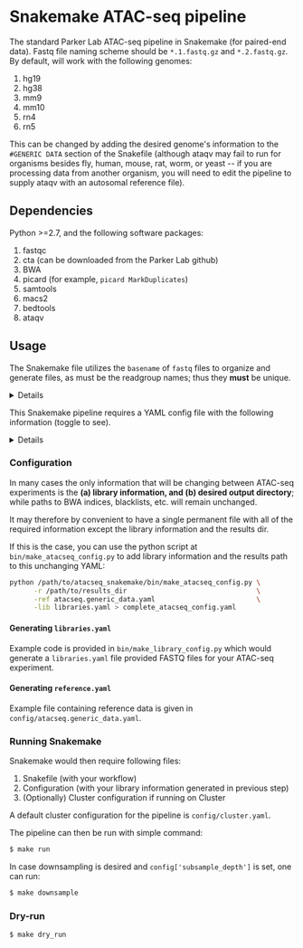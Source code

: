 # Snakemake ATAC-seq pipeline

The standard Parker Lab ATAC-seq pipeline in Snakemake (for paired-end data).
Fastq file naming scheme should be `*.1.fastq.gz` and `*.2.fastq.gz`. By
default, will work with the following genomes:

1. hg19
2. hg38
3. mm9
4. mm10
5. rn4
6. rn5 

This can be changed by adding the desired genome's information to
the `#GENERIC DATA` section of the Snakefile (although ataqv may fail to run
for organisms besides fly, human, mouse, rat, worm, or yeast -- if you are
processing data from another organism, you will need to edit the pipeline
to supply ataqv with an autosomal reference file).

## Dependencies

Python >=2.7, and the following software packages:

1. fastqc
2. cta (can be downloaded from the Parker Lab github)
3. BWA
4. picard (for example, `picard MarkDuplicates`)
5. samtools
6. macs2
7. bedtools
8. ataqv

## Usage

The Snakemake file utilizes the `basename` of `fastq` files to organize and
generate files, as must be the readgroup names; thus they **must** be unique.

<details>
Snakemake uses YAML (Yet Another Markup Language) for configuration. It is
human readable, and very often, you can directly edit the file with ease unlike
JSON. Further, YAML is a superset of JSON for the most parts so all YAML
libraries can work with JSON, if needed.
</details>


This Snakemake pipeline requires a YAML config file with the following
information (toggle to see).

<details>

```yaml
blacklist:
    hg19:
    - /lab/data/reference/human/hg19/annot/wgEncodeDukeMapabilityRegionsExcludable.bed.gz
    - /lab/data/reference/human/hg19/annot/wgEncodeDacMapabilityConsensusExcludable.bed.gz
bwa_index:
    hg19: /lab/data/reference/human/hg19/index/bwa/current/hg19
    mm9: /lab/data/reference/mouse/mm9/index/bwa/current/mm9
libraries:
    '100474___2156':
        genome: hg19
        readgroups:
            100474___L1___2156:
            - /lab/work/porchard/snakemake_atacseq/data/fastq/100474_L001.1.fastq.gz
            - /lab/work/porchard/snakemake_atacseq/data/fastq/100474_L001.2.fastq.gz
            100474___L2___2156:
            - /lab/work/porchard/snakemake_atacseq/data/fastq/100474_L002.1.fastq.gz
            - /lab/work/porchard/snakemake_atacseq/data/fastq/100474_L002.2.fastq.gz
            100474___L3___2156:
            - /lab/work/porchard/snakemake_atacseq/data/fastq/100474_L003.1.fastq.gz
            - /lab/work/porchard/snakemake_atacseq/data/fastq/100474_L003.2.fastq.gz
            100474___L4___2156:
            - /lab/work/porchard/snakemake_atacseq/data/fastq/100474_L004.1.fastq.gz
            - /lab/work/porchard/snakemake_atacseq/data/fastq/100474_L004.2.fastq.gz
    '100477___2156':
        genome: hg19
        readgroups:
            100477___L1___2156:
            - /lab/work/porchard/snakemake_atacseq/data/fastq/100477_L001.1.fastq.gz
            - /lab/work/porchard/snakemake_atacseq/data/fastq/100477_L001.2.fastq.gz
            100477___L2___2156:
            - /lab/work/porchard/snakemake_atacseq/data/fastq/100477_L002.1.fastq.gz
            - /lab/work/porchard/snakemake_atacseq/data/fastq/100477_L002.2.fastq.gz
            100477___L3___2156:
            - /lab/work/porchard/snakemake_atacseq/data/fastq/100477_L003.1.fastq.gz
            - /lab/work/porchard/snakemake_atacseq/data/fastq/100477_L003.2.fastq.gz
            100477___L4___2156:
            - /lab/work/porchard/snakemake_atacseq/data/fastq/100477_L004.1.fastq.gz
            - /lab/work/porchard/snakemake_atacseq/data/fastq/100477_L004.2.fastq.gz
results: /lab/work/porchard/atacseq
tss:
    hg19: /lab/data/reference/human/hg19/annot/hg19.tss.refseq.bed
    rn5: /lab/data/reference/rat/rn5/annot/rn5.tss.refseq.bed
whitelist:
    rn5: /lab/data/reference/rat/rn5/annot/rn5.K30.mappable_only.bed.gz
```

</details>

### Configuration

In many cases the only information that will be changing between ATAC-seq
experiments is the **(a) library information, and (b) desired output
directory**; while paths to BWA indices, blacklists, etc. will remain
unchanged.

It may therefore by convenient to have a single permanent file with all of the
required information except the library information and the results dir.

If this is the case, you can use the python script at
`bin/make_atacseq_config.py` to add library information and the results path to
this unchanging YAML:

```bash
python /path/to/atacseq_snakemake/bin/make_atacseq_config.py \
      -r /path/to/results_dir                                \
      -ref atacseq.generic_data.yaml                         \
      -lib libraries.yaml > complete_atacseq_config.yaml
```

#### Generating `libraries.yaml`

Example code is provided in `bin/make_library_config.py` which would generate a
`libraries.yaml` file provided FASTQ files for your ATAC-seq experiment.

#### Generating `reference.yaml`

Example file containing reference data is given in
`config/atacseq.generic_data.yaml`.

### Running Snakemake

Snakemake would then require following files:

1. Snakefile (with your workflow)
2. Configuration (with your library information generated in previous step)
3. (Optionally) Cluster configuration if running on Cluster

A default cluster configuration for the pipeline is `config/cluster.yaml`.

The pipeline can then be run with simple command:

```bash
$ make run
```

In case downsampling is desired and `config['subsample_depth']` is set, one can run:

```bash
$ make downsample
```

### Dry-run

```bash
$ make dry_run
```

